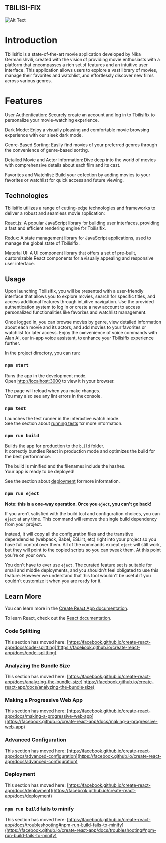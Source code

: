 ## TBILISI-FIX

![Alt Text](src/assets/tbilisifix.png)

# Introduction

Tbilisifix is a state-of-the-art movie application developed by Nika Germanishvili, created with the vision of providing movie enthusiasts with a platform that encompasses a rich set of features and an intuitive user interface. This application allows users to explore a vast library of movies, manage their favorites and watchlist, and effortlessly discover new films across various genres.

# Features

User Authentication: Securely create an account and log in to Tbilisifix to personalize your movie-watching experience.

Dark Mode: Enjoy a visually pleasing and comfortable movie browsing experience with our sleek dark mode.

Genre-Based Sorting: Easily find movies of your preferred genres through the convenience of genre-based sorting.

Detailed Movie and Actor Information: Dive deep into the world of movies with comprehensive details about each film and its cast.

Favorites and Watchlist: Build your collection by adding movies to your favorites or watchlist for quick access and future viewing.

## Technologies

Tbilisifix utilizes a range of cutting-edge technologies and frameworks to deliver a robust and seamless movie application:

React.js: A popular JavaScript library for building user interfaces, providing a fast and efficient rendering engine for Tbilisifix.

Redux: A state management library for JavaScript applications, used to manage the global state of Tbilisifix.

Material UI: A UI component library that offers a set of pre-built, customizable React components for a visually appealing and responsive user interface.


## Usage

Upon launching Tbilisifix, you will be presented with a user-friendly interface that allows you to explore movies, search for specific titles, and access additional features through intuitive navigation. Use the provided authentication system to log in or create a new account to access personalized functionalities like favorites and watchlist management.

Once logged in, you can browse movies by genre, view detailed information about each movie and its actors, and add movies to your favorites or watchlist for later access. Enjoy the convenience of voice commands with Alan AI, our in-app voice assistant, to enhance your Tbilisifix experience further.




In the project directory, you can run:

### `npm start`

Runs the app in the development mode.\
Open [http://localhost:3000](http://localhost:3000) to view it in your browser.

The page will reload when you make changes.\
You may also see any lint errors in the console.

### `npm test`

Launches the test runner in the interactive watch mode.\
See the section about [running tests](https://facebook.github.io/create-react-app/docs/running-tests) for more information.

### `npm run build`

Builds the app for production to the `build` folder.\
It correctly bundles React in production mode and optimizes the build for the best performance.

The build is minified and the filenames include the hashes.\
Your app is ready to be deployed!

See the section about [deployment](https://facebook.github.io/create-react-app/docs/deployment) for more information.

### `npm run eject`

**Note: this is a one-way operation. Once you `eject`, you can't go back!**

If you aren't satisfied with the build tool and configuration choices, you can `eject` at any time. This command will remove the single build dependency from your project.

Instead, it will copy all the configuration files and the transitive dependencies (webpack, Babel, ESLint, etc) right into your project so you have full control over them. All of the commands except `eject` will still work, but they will point to the copied scripts so you can tweak them. At this point you're on your own.

You don't have to ever use `eject`. The curated feature set is suitable for small and middle deployments, and you shouldn't feel obligated to use this feature. However we understand that this tool wouldn't be useful if you couldn't customize it when you are ready for it.

## Learn More

You can learn more in the [Create React App documentation](https://facebook.github.io/create-react-app/docs/getting-started).

To learn React, check out the [React documentation](https://reactjs.org/).

### Code Splitting

This section has moved here: [https://facebook.github.io/create-react-app/docs/code-splitting](https://facebook.github.io/create-react-app/docs/code-splitting)

### Analyzing the Bundle Size

This section has moved here: [https://facebook.github.io/create-react-app/docs/analyzing-the-bundle-size](https://facebook.github.io/create-react-app/docs/analyzing-the-bundle-size)

### Making a Progressive Web App

This section has moved here: [https://facebook.github.io/create-react-app/docs/making-a-progressive-web-app](https://facebook.github.io/create-react-app/docs/making-a-progressive-web-app)

### Advanced Configuration

This section has moved here: [https://facebook.github.io/create-react-app/docs/advanced-configuration](https://facebook.github.io/create-react-app/docs/advanced-configuration)

### Deployment

This section has moved here: [https://facebook.github.io/create-react-app/docs/deployment](https://facebook.github.io/create-react-app/docs/deployment)

### `npm run build` fails to minify

This section has moved here: [https://facebook.github.io/create-react-app/docs/troubleshooting#npm-run-build-fails-to-minify](https://facebook.github.io/create-react-app/docs/troubleshooting#npm-run-build-fails-to-minify)
